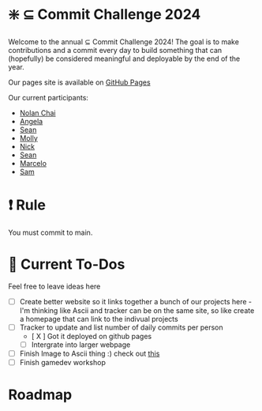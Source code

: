 # :sparkle: $\subseteq$ Commit Challenge 2024
Welcome to the annual $\subseteq$ Commit Challenge 2024! The goal is to make contributions and a commit every day to build something that can (hopefully) be considered meaningful and deployable by the end of the year.

Our pages site is available on [GitHub Pages](https://nolanchai.dev/Commit-Challenge-2024/)

Our current participants:
- [Nolan Chai](https://github.com/NolanChai)
- [Angela](https://github.com/angelatsai1214)
- [Sean](https://github.com/SheepTester)
- [Molly](https://github.com/mojeanmac)
- [Nick](https://github.com/nick-ls)
- [Sean](https://github.com/Sean1572)
- [Marcelo](https://github.com/dowhep)
- [Sam](https://github.com/sprestrelski)

# :exclamation: Rule
You must commit to main.

# :memo: Current To-Dos
Feel free to leave ideas here
- [ ] Create better website so it links together a bunch of our projects here
      - I'm thinking like Ascii and tracker can be on the same site, so like create a homepage that can link to the indivual projects
- [ ] Tracker to update and list number of daily commits per person
  - [ X ] Got it deployed on github pages
  - [ ] Intergrate into larger webpage  
- [ ] Finish Image to Ascii thing :) check out [this](https://github.com/NolanChai/Commit-Challenge-2024/blob/main/ascii.html)
- [ ] Finish gamedev workshop
# Roadmap
